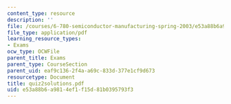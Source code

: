 ```yaml
---
content_type: resource
description: ''
file: /courses/6-780-semiconductor-manufacturing-spring-2003/e53a88b6a9814ef1f15d81b0395793f3_quiz2solutions.pdf
file_type: application/pdf
learning_resource_types:
- Exams
ocw_type: OCWFile
parent_title: Exams
parent_type: CourseSection
parent_uid: eaf9c136-2f4a-a69c-833d-377e1cf9d673
resourcetype: Document
title: quiz2solutions.pdf
uid: e53a88b6-a981-4ef1-f15d-81b0395793f3
---
```

